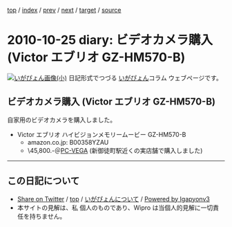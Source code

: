 [top](../index.html) 
 / [index](index.html) 
 / [prev](ig101011.html) 
 / [next](ig101028.html) 
 / [target](https://igapyon.github.io/diary/2010/ig101025.html) 
 / [source](https://github.com/igapyon/diary/blob/master/2010/ig101025.src.md) 

2010-10-25 diary: ビデオカメラ購入 (Victor エブリオ GZ-HM570-B)
=====================================================================================================
[![いがぴょん画像(小)](https://igapyon.github.io/diary/images/iga200306s.jpg "いがぴょん")](https://igapyon.github.io/diary/memo/memoigapyon.html) 日記形式でつづる [いがぴょん](https://igapyon.github.io/diary/memo/memoigapyon.html)コラム ウェブページです。

## ビデオカメラ購入 (Victor エブリオ GZ-HM570-B)

自家用のビデオカメラを購入しました。

* Victor エブリオ ハイビジョンメモリームービー GZ-HM570-B
  * amazon.co.jp: B00358YZAU
  * \45,800.-＠[PC-VEGA](http://www.pc-vega.co.jp/) (新御徒町駅近くの実店舗で購入しました)


----------------------------------------------------------------------------------------------------

## この日記について

* [Share on Twitter](https://twitter.com/intent/tweet?hashtags=igapyon%2Cdiary%2C%E3%81%84%E3%81%8C%E3%81%B4%E3%82%87%E3%82%93&text=%E3%83%93%E3%83%87%E3%82%AA%E3%82%AB%E3%83%A1%E3%83%A9%E8%B3%BC%E5%85%A5+%28Victor+%E3%82%A8%E3%83%96%E3%83%AA%E3%82%AA+GZ-HM570-B%29&url=https%3A%2F%2Figapyon.github.io%2Fdiary%2F2010%2Fig101025.html) / [top](../index.html) / [いがぴょんについて](https://igapyon.github.io/diary/memo/memoigapyon.html) / [Powered by Igapyonv3](https://github.com/igapyon/igapyonv3)
* 本サイトの見解は、私 個人のものであり、Wipro は当個人的見解に一切責任を持ちません。 
